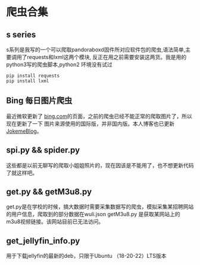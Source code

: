 # 爬虫合集

## s series

s系列是我写的一个可以爬取pandoraboxd固件所对应软件包的爬虫,语法简单,主要调用了requests和lxml这两个模块,
反正在用之前需要安装这两货。我是用的python3写的爬虫脚本,python2 环境没有试过

```
pip install requests
pip install lxml
```

## Bing 每日图片爬虫

最近微软更新了 [bing.com](https://bing.com)的页面，之前的爬虫已经不能正常的爬取图片了，所以现在更新了一下
图片来源使用的国际版，并非国内版。本人博客也已更新 [JokemeBlog](https://jokeme.top/p/python_spider_download_bing_wallpaper/)。

## spi.py && spider.py

这些都是以前无聊写的爬取小姐姐照片的，现在因该是不能用了，也不想更新代码了就这样吧。

## get.py && getM3u8.py

get.py是在学校的时候，搞大数据时需要采集数据写的爬虫，模拟采集某招聘网站的用户信息，爬取到的部分数据在wuli.json
getM3u8.py 是获取某网站上的m3u8视频链接。该网站目前已无法访问。

## get_jellyfin_info.py
用于下载jellyfin的最新的deb，只限于Ubuntu （18-20-22）LTS版本
